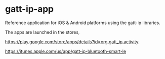 gatt-ip-app
===========

Reference application for iOS &amp; Android platforms using the gatt-ip libraries.

The apps are launched in the stores,

https://play.google.com/store/apps/details?id=org.gatt_ip.activity

https://itunes.apple.com/us/app/gatt-ip-bluetooth-smart-le
